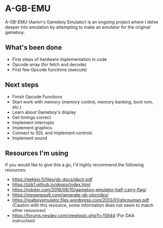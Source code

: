# A-GB-EMU

A-GB-EMU (Aaron's Gameboy Emulator) is an ongoing project where I delve deeper into emulation by attempting to make an emulator for the original gameboy.

## What's been done

-   First steps of hardware implementation in code
-   Opcode array (for fetch and decode)
-   First few Opcode functions (execute)

## Next steps

-   Finish Opcode Functions
-   Start work with memory (memory control, memory banking, boot rom, etc.)
-   Learn about Gameboy's display
-   Get timings correct
-   Implement interrupts
-   Implement graphics
-   Connect to SDL and implement controls
-   Implement sound

## Resources I'm using

If you would like to give this a go, I'd highly recommend the following resources:

-   https://gekkio.fi/files/gb-docs/gbctr.pdf
-   https://izik1.github.io/gbops/index.html
-   https://robdor.com/2016/08/10/gameboy-emulator-half-carry-flag/
-   https://meganesulli.com/generate-gb-opcodes/
-   https://realboyemulator.files.wordpress.com/2013/01/gbcpuman.pdf (Caution with this resource, some information does not seem to match other resources)
-   https://forums.nesdev.com/viewtopic.php?t=15944 (For DAA instruction)
